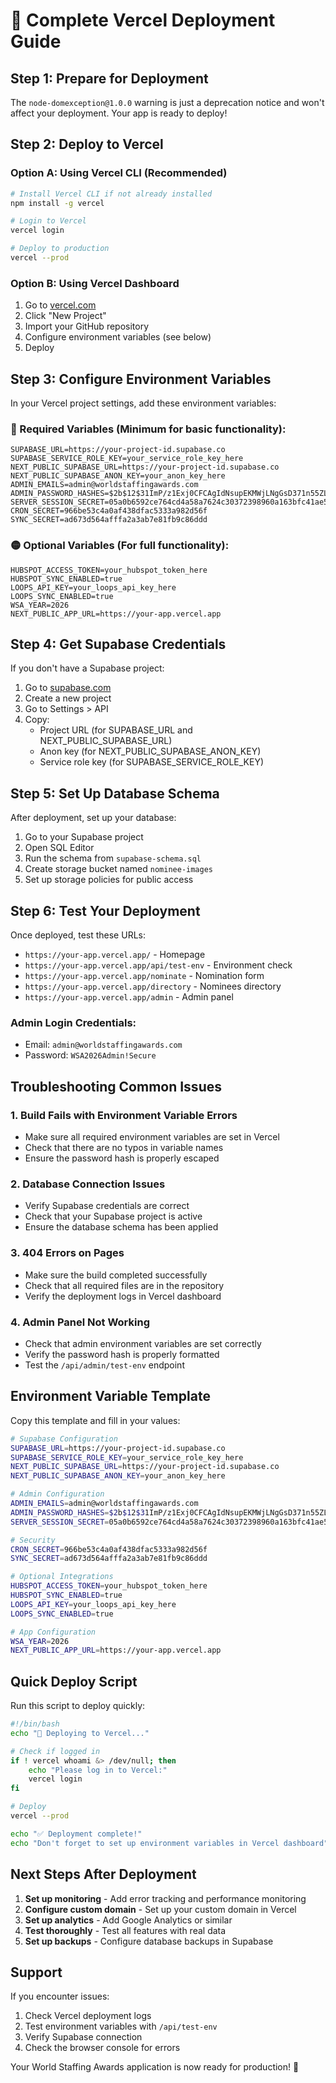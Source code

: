 # 🚀 Complete Vercel Deployment Guide

## Step 1: Prepare for Deployment

The `node-domexception@1.0.0` warning is just a deprecation notice and won't affect your deployment. Your app is ready to deploy!

## Step 2: Deploy to Vercel

### Option A: Using Vercel CLI (Recommended)
```bash
# Install Vercel CLI if not already installed
npm install -g vercel

# Login to Vercel
vercel login

# Deploy to production
vercel --prod
```

### Option B: Using Vercel Dashboard
1. Go to [vercel.com](https://vercel.com)
2. Click "New Project"
3. Import your GitHub repository
4. Configure environment variables (see below)
5. Deploy

## Step 3: Configure Environment Variables

In your Vercel project settings, add these environment variables:

### 🔴 Required Variables (Minimum for basic functionality):
```
SUPABASE_URL=https://your-project-id.supabase.co
SUPABASE_SERVICE_ROLE_KEY=your_service_role_key_here
NEXT_PUBLIC_SUPABASE_URL=https://your-project-id.supabase.co
NEXT_PUBLIC_SUPABASE_ANON_KEY=your_anon_key_here
ADMIN_EMAILS=admin@worldstaffingawards.com
ADMIN_PASSWORD_HASHES=$2b$12$31ImP/z1Exj0CFCAgIdNsupEKMWjLNgGsD371n55ZL9/hhz9MY/Ti
SERVER_SESSION_SECRET=05a0b6592ce764cd4a58a7624c30372398960a163bfc41ae5ec8fde21c3cf8ca
CRON_SECRET=966be53c4a0af438dfac5333a982d56f
SYNC_SECRET=ad673d564afffa2a3ab7e81fb9c86ddd
```

### 🟡 Optional Variables (For full functionality):
```
HUBSPOT_ACCESS_TOKEN=your_hubspot_token_here
HUBSPOT_SYNC_ENABLED=true
LOOPS_API_KEY=your_loops_api_key_here
LOOPS_SYNC_ENABLED=true
WSA_YEAR=2026
NEXT_PUBLIC_APP_URL=https://your-app.vercel.app
```

## Step 4: Get Supabase Credentials

If you don't have a Supabase project:

1. Go to [supabase.com](https://supabase.com)
2. Create a new project
3. Go to Settings > API
4. Copy:
   - Project URL (for SUPABASE_URL and NEXT_PUBLIC_SUPABASE_URL)
   - Anon key (for NEXT_PUBLIC_SUPABASE_ANON_KEY)
   - Service role key (for SUPABASE_SERVICE_ROLE_KEY)

## Step 5: Set Up Database Schema

After deployment, set up your database:

1. Go to your Supabase project
2. Open SQL Editor
3. Run the schema from `supabase-schema.sql`
4. Create storage bucket named `nominee-images`
5. Set up storage policies for public access

## Step 6: Test Your Deployment

Once deployed, test these URLs:

- `https://your-app.vercel.app/` - Homepage
- `https://your-app.vercel.app/api/test-env` - Environment check
- `https://your-app.vercel.app/nominate` - Nomination form
- `https://your-app.vercel.app/directory` - Nominees directory
- `https://your-app.vercel.app/admin` - Admin panel

### Admin Login Credentials:
- Email: `admin@worldstaffingawards.com`
- Password: `WSA2026Admin!Secure`

## Troubleshooting Common Issues

### 1. Build Fails with Environment Variable Errors
- Make sure all required environment variables are set in Vercel
- Check that there are no typos in variable names
- Ensure the password hash is properly escaped

### 2. Database Connection Issues
- Verify Supabase credentials are correct
- Check that your Supabase project is active
- Ensure the database schema has been applied

### 3. 404 Errors on Pages
- Make sure the build completed successfully
- Check that all required files are in the repository
- Verify the deployment logs in Vercel dashboard

### 4. Admin Panel Not Working
- Check that admin environment variables are set correctly
- Verify the password hash is properly formatted
- Test the `/api/admin/test-env` endpoint

## Environment Variable Template

Copy this template and fill in your values:

```bash
# Supabase Configuration
SUPABASE_URL=https://your-project-id.supabase.co
SUPABASE_SERVICE_ROLE_KEY=your_service_role_key_here
NEXT_PUBLIC_SUPABASE_URL=https://your-project-id.supabase.co
NEXT_PUBLIC_SUPABASE_ANON_KEY=your_anon_key_here

# Admin Configuration
ADMIN_EMAILS=admin@worldstaffingawards.com
ADMIN_PASSWORD_HASHES=$2b$12$31ImP/z1Exj0CFCAgIdNsupEKMWjLNgGsD371n55ZL9/hhz9MY/Ti
SERVER_SESSION_SECRET=05a0b6592ce764cd4a58a7624c30372398960a163bfc41ae5ec8fde21c3cf8ca

# Security
CRON_SECRET=966be53c4a0af438dfac5333a982d56f
SYNC_SECRET=ad673d564afffa2a3ab7e81fb9c86ddd

# Optional Integrations
HUBSPOT_ACCESS_TOKEN=your_hubspot_token_here
HUBSPOT_SYNC_ENABLED=true
LOOPS_API_KEY=your_loops_api_key_here
LOOPS_SYNC_ENABLED=true

# App Configuration
WSA_YEAR=2026
NEXT_PUBLIC_APP_URL=https://your-app.vercel.app
```

## Quick Deploy Script

Run this script to deploy quickly:

```bash
#!/bin/bash
echo "🚀 Deploying to Vercel..."

# Check if logged in
if ! vercel whoami &> /dev/null; then
    echo "Please log in to Vercel:"
    vercel login
fi

# Deploy
vercel --prod

echo "✅ Deployment complete!"
echo "Don't forget to set up environment variables in Vercel dashboard"
```

## Next Steps After Deployment

1. **Set up monitoring** - Add error tracking and performance monitoring
2. **Configure custom domain** - Set up your custom domain in Vercel
3. **Set up analytics** - Add Google Analytics or similar
4. **Test thoroughly** - Test all features with real data
5. **Set up backups** - Configure database backups in Supabase

## Support

If you encounter issues:
1. Check Vercel deployment logs
2. Test environment variables with `/api/test-env`
3. Verify Supabase connection
4. Check the browser console for errors

Your World Staffing Awards application is now ready for production! 🎉